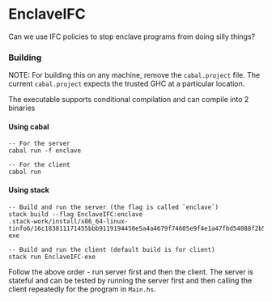 
# EnclaveIFC

Can we use IFC policies to stop enclave programs from doing silly things?

### Building

NOTE: For building this on any machine, remove the `cabal.project` file. The current `cabal.project` expects the trusted GHC at a particular location.

The executable supports conditional compilation and can compile into 2 binaries
#### Using cabal
```
-- For the server
cabal run -f enclave

-- For the client
cabal run
```

#### Using stack
```
-- Build and run the server (the flag is called `enclave`)
stack build --flag EnclaveIFC:enclave
.stack-work/install/x86_64-linux-tinfo6/16c183811171455bbb9119194450e5a4a4679f74605e9f4e1a47fbd54088f2b5/9.2.5/bin/EnclaveIFC-exe

-- Build and run the client (default build is for client)
stack run EnclaveIFC-exe
```

Follow the above order - run server first and then the client. The server is stateful and can be tested by running the server first and then calling the client repeatedly for the program in `Main.hs`.
